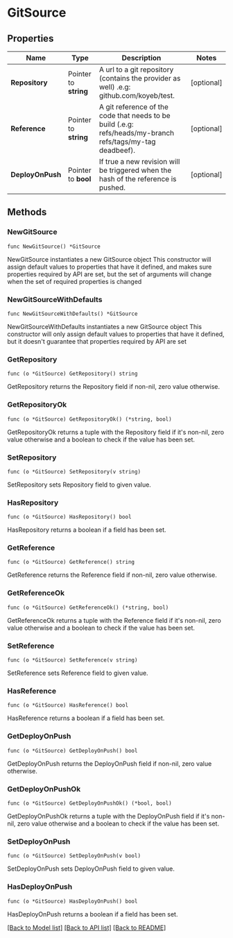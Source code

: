 # GitSource

## Properties

Name | Type | Description | Notes
------------ | ------------- | ------------- | -------------
**Repository** | Pointer to **string** | A url to a git repository (contains the provider as well) .e.g: github.com/koyeb/test. | [optional] 
**Reference** | Pointer to **string** | A git reference of the code that needs to be build (.e.g: refs/heads/my-branch refs/tags/my-tag deadbeef). | [optional] 
**DeployOnPush** | Pointer to **bool** | If true a new revision will be triggered when the hash of the reference is pushed. | [optional] 

## Methods

### NewGitSource

`func NewGitSource() *GitSource`

NewGitSource instantiates a new GitSource object
This constructor will assign default values to properties that have it defined,
and makes sure properties required by API are set, but the set of arguments
will change when the set of required properties is changed

### NewGitSourceWithDefaults

`func NewGitSourceWithDefaults() *GitSource`

NewGitSourceWithDefaults instantiates a new GitSource object
This constructor will only assign default values to properties that have it defined,
but it doesn't guarantee that properties required by API are set

### GetRepository

`func (o *GitSource) GetRepository() string`

GetRepository returns the Repository field if non-nil, zero value otherwise.

### GetRepositoryOk

`func (o *GitSource) GetRepositoryOk() (*string, bool)`

GetRepositoryOk returns a tuple with the Repository field if it's non-nil, zero value otherwise
and a boolean to check if the value has been set.

### SetRepository

`func (o *GitSource) SetRepository(v string)`

SetRepository sets Repository field to given value.

### HasRepository

`func (o *GitSource) HasRepository() bool`

HasRepository returns a boolean if a field has been set.

### GetReference

`func (o *GitSource) GetReference() string`

GetReference returns the Reference field if non-nil, zero value otherwise.

### GetReferenceOk

`func (o *GitSource) GetReferenceOk() (*string, bool)`

GetReferenceOk returns a tuple with the Reference field if it's non-nil, zero value otherwise
and a boolean to check if the value has been set.

### SetReference

`func (o *GitSource) SetReference(v string)`

SetReference sets Reference field to given value.

### HasReference

`func (o *GitSource) HasReference() bool`

HasReference returns a boolean if a field has been set.

### GetDeployOnPush

`func (o *GitSource) GetDeployOnPush() bool`

GetDeployOnPush returns the DeployOnPush field if non-nil, zero value otherwise.

### GetDeployOnPushOk

`func (o *GitSource) GetDeployOnPushOk() (*bool, bool)`

GetDeployOnPushOk returns a tuple with the DeployOnPush field if it's non-nil, zero value otherwise
and a boolean to check if the value has been set.

### SetDeployOnPush

`func (o *GitSource) SetDeployOnPush(v bool)`

SetDeployOnPush sets DeployOnPush field to given value.

### HasDeployOnPush

`func (o *GitSource) HasDeployOnPush() bool`

HasDeployOnPush returns a boolean if a field has been set.


[[Back to Model list]](../README.md#documentation-for-models) [[Back to API list]](../README.md#documentation-for-api-endpoints) [[Back to README]](../README.md)


